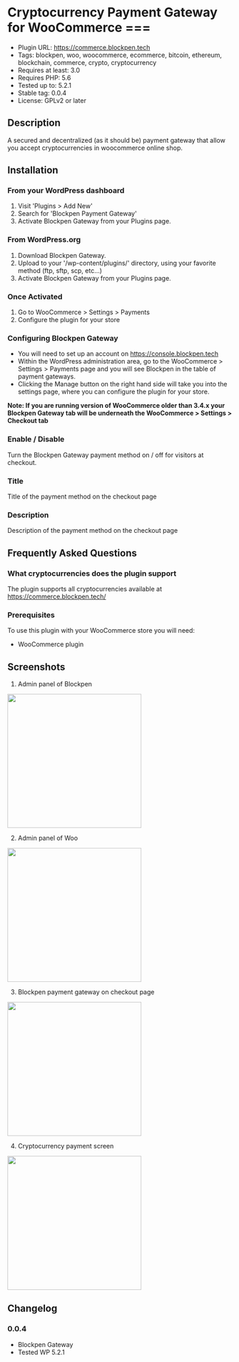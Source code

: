 # Cryptocurrency Payment Gateway for WooCommerce ===

- Plugin URL: https://commerce.blockpen.tech
- Tags: blockpen, woo, woocommerce, ecommerce, bitcoin, ethereum, blockchain, commerce, crypto, cryptocurrency
- Requires at least: 3.0
- Requires PHP: 5.6
- Tested up to: 5.2.1
- Stable tag: 0.0.4
- License: GPLv2 or later

## Description

A secured and decentralized (as it should be) payment gateway that allow you accept cryptocurrencies in woocommerce online shop.

## Installation

### From your WordPress dashboard 

1. Visit 'Plugins > Add New'
2. Search for 'Blockpen Payment Gateway'
3. Activate Blockpen Gateway from your Plugins page.

### From WordPress.org 

1. Download Blockpen Gateway.
2. Upload to your '/wp-content/plugins/' directory, using your favorite method (ftp, sftp, scp, etc...)
3. Activate Blockpen Gateway from your Plugins page.

### Once Activated 

1. Go to WooCommerce > Settings > Payments
2. Configure the plugin for your store

### Configuring Blockpen Gateway 

* You will need to set up an account on https://console.blockpen.tech
* Within the WordPress administration area, go to the WooCommerce > Settings > Payments page and you will see Blockpen in the table of payment gateways.
* Clicking the Manage button on the right hand side will take you into the settings page, where you can configure the plugin for your store.

**Note: If you are running version of WooCommerce older than 3.4.x your Blockpen Gateway tab will be underneath the WooCommerce > Settings > Checkout tab**

### Enable / Disable 

Turn the Blockpen Gateway payment method on / off for visitors at checkout.

### Title 

Title of the payment method on the checkout page

### Description 

Description of the payment method on the checkout page

## Frequently Asked Questions

### What cryptocurrencies does the plugin support

The plugin supports all cryptocurrencies available at https://commerce.blockpen.tech/

### Prerequisites

To use this plugin with your WooCommerce store you will need:
* WooCommerce plugin


## Screenshots

1. Admin panel of Blockpen

<img src="https://i.imgur.com/hpz9MPQ.png" width="300px">

2. Admin panel of Woo

<img src="https://i.imgur.com/8wjCoxr.png" width="300px">

3. Blockpen payment gateway on checkout page

<img src="https://i.imgur.com/hAnym8S.png" width="300px">

4. Cryptocurrency payment screen

<img src="https://i.imgur.com/fyh5rYy.png" width="300px">


## Changelog

### 0.0.4
* Blockpen Gateway
* Tested WP 5.2.1